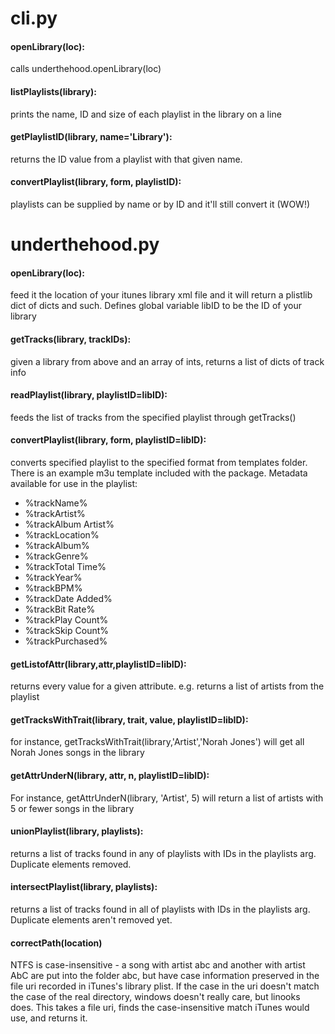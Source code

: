 # cli.py

#### openLibrary(loc):
calls underthehood.openLibrary(loc)

#### listPlaylists(library):
prints the name, ID and size of each playlist in the library on a line

#### getPlaylistID(library, name='Library'):
returns the ID value from a playlist with that given name.

#### convertPlaylist(library, form, playlistID):
playlists can be supplied by name or by ID and it'll still convert it (WOW!)

# underthehood.py

#### openLibrary(loc):
feed it the location of your itunes library xml file and it will return a plistlib dict of dicts and such. Defines global variable libID to be the ID of your library

#### getTracks(library, trackIDs):
given a library from above and an array of ints, returns a list of dicts of track info

#### readPlaylist(library, playlistID=libID):
feeds the list of tracks from the specified playlist through getTracks()

#### convertPlaylist(library, form, playlistID=libID):
converts specified playlist to the specified format from templates folder. There is an example m3u template included with the package.
Metadata available for use in the playlist:
- %trackName%
- %trackArtist%
- %trackAlbum Artist%
- %trackLocation%
- %trackAlbum%
- %trackGenre%
- %trackTotal Time%
- %trackYear%
- %trackBPM%
- %trackDate Added%
- %trackBit Rate%
- %trackPlay Count%
- %trackSkip Count%
- %trackPurchased%

#### getListofAttr(library,attr,playlistID=libID):
returns every value for a given attribute. e.g. returns a list of artists from the playlist

#### getTracksWithTrait(library, trait, value, playlistID=libID):
for instance, getTracksWithTrait(library,'Artist','Norah Jones') will get all Norah Jones songs in the library

#### getAttrUnderN(library, attr, n, playlistID=libID):
For instance, getAttrUnderN(library, 'Artist', 5) will return a list of artists with 5 or fewer songs in the library

#### unionPlaylist(library, playlists):
returns a list of tracks found in any of playlists with IDs in the playlists arg. Duplicate elements removed.

#### intersectPlaylist(library, playlists):
returns a list of tracks found in all of playlists with IDs in the playlists arg. Duplicate elements aren't removed yet.

#### correctPath(location)
NTFS is case-insensitive - a song with artist abc and another with artist AbC are put into the folder abc, but have case information preserved in the file uri recorded in iTunes's library plist.
If the case in the uri doesn't match the case of the real directory, windows doesn't really care, but linooks does. This takes a file uri, finds the case-insensitive match iTunes would use, and returns it.
